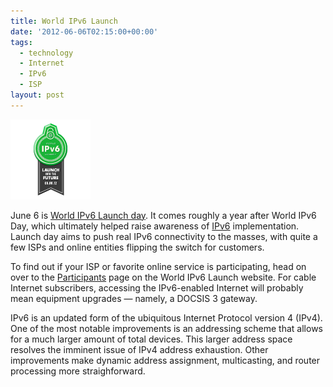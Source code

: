 ```yaml
---
title: World IPv6 Launch
date: '2012-06-06T02:15:00+00:00'
tags:
  - technology
  - Internet
  - IPv6
  - ISP
layout: post
---
```


<p><img src="/assets/img/2012-06-05-world-ipv6-launch/ipv6-launch.png" class="thumbphoto left" alt="World IPv6 Launch badge"></p>

June 6 is [World IPv6 Launch day](http://www.worldipv6launch.org/). It comes roughly a year after World IPv6 Day, which ultimately helped raise awareness of [IPv6](https://en.wikipedia.org/wiki/IPv6) implementation. Launch day aims to push real IPv6 connectivity to the masses, with quite a few ISPs and online entities flipping the switch for customers.

<!-- e -->
<span id="more"></span>

To find out if your ISP or favorite online service is participating, head on over to the [Participants](http://www.worldipv6launch.org/participants/) page on the World IPv6 Launch website. For cable Internet subscribers, accessing the IPv6-enabled Internet will probably mean equipment upgrades &mdash; namely, a DOCSIS 3 gateway.

IPv6 is an updated form of the ubiquitous Internet Protocol version 4 (IPv4). One of the most notable improvements is an addressing scheme that allows for a much larger amount of total devices. This larger address space resolves the imminent issue of IPv4 address exhaustion. Other improvements make dynamic address assignment, multicasting, and router processing more straighforward.
